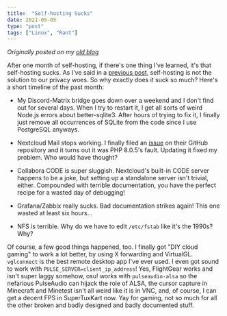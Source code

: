 ```yaml
---
title:  "Self-hosting Sucks"
date: 2021-05-05
type: "post"
tags: ["Linux", "Rant"]
---
```



*Originally posted on my [old blog](https://github.com/Ta180m/blog/blob/main/_posts/2021-05-05-self-hosting-sucks.md)*


After one month of self-hosting, if there's one thing I've learned, it's that self-hosting sucks. As I've said in a [previous post](/posts/self-hosting-is-not-the-solution), self-hosting is not the solution to our privacy woes. So why exactly does it suck so much? Here's a short timeline of the past month:

 - My Discord-Matrix bridge goes down over a weekend and I don't find out for several days. When I try to restart it, I get all sorts of weird Node.js errors about better-sqlite3. After hours of trying to fix it, I finally just remove all occurrences of SQLite from the code since I use PostgreSQL anyways.

 - Nextcloud Mail stops working. I finally filed an [issue](https://github.com/nextcloud/mail/issues/5007) on their GitHub repository and it turns out it was PHP 8.0.5's fault. Updating it fixed my problem. Who would have thought?

 - Collabora CODE is super sluggish. Nextcloud's built-in CODE server happens to be a joke, but setting up a standalone server isn't trivial, either. Compounded with terrible documentation, you have the perfect recipe for a wasted day of debugging!

 - Grafana/Zabbix really sucks. Bad documentation strikes again! This one wasted at least six hours...

 - NFS is terrible. Why do we have to edit `/etc/fstab` like it's the 1990s? Why?

Of course, a few good things happened, too. I finally got "DIY cloud gaming" to work a lot better, by using X forwarding and VirtualGL. `vglconnect` is the best remote desktop app I've ever used. I even got sound to work with `PULSE_SERVER=client_ip_address`! Yes, FlightGear works and isn't super laggy somehow, osu! works with `pulseaudio-alsa` so the nefarious PulseAudio can hijack the role of ALSA, the cursor capture in Minecraft and Minetest isn't all weird like it is in VNC, and, of course, I can get a decent FPS in SuperTuxKart now. Yay for gaming, not so much for all the other broken and badly designed and badly documented stuff.


